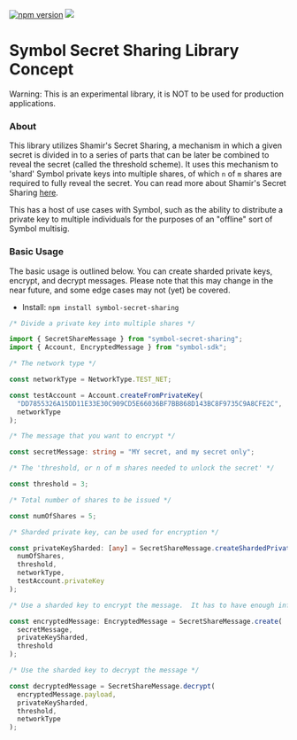 [![npm version](https://badge.fury.io/js/symbol-secret-sharing.svg)](https://badge.fury.io/js/symbol-secret-sharing)
<img src="https://img.shields.io/hexpm/l/plug.svg">

# Symbol Secret Sharing Library Concept

Warning: This is an experimental library, it is NOT to be used for production applications.

### About

This library utilizes Shamir's Secret Sharing, a mechanism in which a given secret is divided in to a series of parts that can be later be combined to reveal the secret (called the threshold scheme). It uses this mechanism to 'shard' Symbol private keys into multiple shares, of which `n` of `m` shares are required to fully reveal the secret. You can read more about Shamir's Secret Sharing [here](https://en.wikipedia.org/wiki/Shamir's_Secret_Sharing).

This has a host of use cases with Symbol, such as the ability to distribute a private key to multiple individuals for the purposes of an "offline" sort of Symbol multisig.

### Basic Usage

The basic usage is outlined below. You can create sharded private keys, encrypt, and decrypt messages. Please note that this may change in the near future, and some edge cases may not (yet) be covered.

- Install: `npm install symbol-secret-sharing`

```ts
/* Divide a private key into multiple shares */

import { SecretShareMessage } from "symbol-secret-sharing";
import { Account, EncryptedMessage } from "symbol-sdk";

/* The network type */

const networkType = NetworkType.TEST_NET;

const testAccount = Account.createFromPrivateKey(
  "DD7855326A15DD11E33E30C909CD5E66036BF7BB868D143BC8F9735C9A8CFE2C",
  networkType
);

/* The message that you want to encrypt */

const secretMessage: string = "MY secret, and my secret only";

/* The 'threshold, or n of m shares needed to unlock the secret' */

const threshold = 3;

/* Total number of shares to be issued */

const numOfShares = 5;

/* Sharded private key, can be used for encryption */

const privateKeySharded: [any] = SecretShareMessage.createShardedPrivateKey(
  numOfShares,
  threshold,
  networkType,
  testAccount.privateKey
);

/* Use a sharded key to encrypt the message.  It has to have enough info has defined in the threshold */

const encryptedMessage: EncryptedMessage = SecretShareMessage.create(
  secretMessage,
  privateKeySharded,
  threshold
);

/* Use the sharded key to decrypt the message */

const decryptedMessage = SecretShareMessage.decrypt(
  encryptedMessage.payload,
  privateKeySharded,
  threshold,
  networkType
);
```

